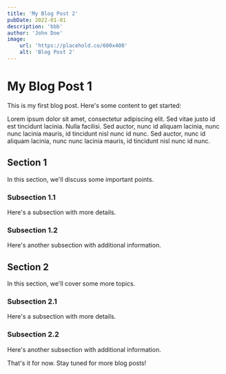 ```yaml
---
title: 'My Blog Post 2'
pubDate: 2022-01-01
description: 'bbb'
author: 'John Doe'
image:
    url: 'https://placehold.co/600x400'
    alt: 'Blog Post 2'
---
```


# My Blog Post 1

This is my first blog post. Here's some content to get started:

Lorem ipsum dolor sit amet, consectetur adipiscing elit. Sed vitae justo id est tincidunt lacinia. Nulla facilisi. Sed auctor, nunc id aliquam lacinia, nunc nunc lacinia mauris, id tincidunt nisl nunc id nunc. Sed auctor, nunc id aliquam lacinia, nunc nunc lacinia mauris, id tincidunt nisl nunc id nunc.

## Section 1

In this section, we'll discuss some important points.

### Subsection 1.1

Here's a subsection with more details.

### Subsection 1.2

Here's another subsection with additional information.

## Section 2

In this section, we'll cover some more topics.

### Subsection 2.1

Here's a subsection with more details.

### Subsection 2.2

Here's another subsection with additional information.

That's it for now. Stay tuned for more blog posts!
